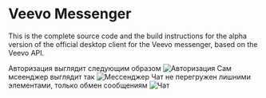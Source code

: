 # Veevo Messenger

This is the complete source code and the build instructions for the alpha version of the official desktop client for the Veevo messenger, based on the Veevo API.

Авторизация выглядит следующим образом
![Авторизация](https://lh4.googleusercontent.com/rsbdXuDbMUKl3Va79GVZ4nBKeNY7moqhrX0H_IM3zt4vv6EURhZH1omxIakhYhfqZDnyudmcwCJtJdbnZ4Zq=w1919-h896-rw "Veevo авторизация")
Сам мсеенджер выглядит так
![Мессенджер](https://lh6.googleusercontent.com/3CePRK-rhl_m8RQMODqj3KSmjF3XC1NwYioDes8ppgVbwTM9rQAPx2eKuH92PBsWS0k=w1200-h630-p "Мессенджер")
Чат не перегружен лишними элементами, только обмен сообщениям
![Чат](https://lh4.googleusercontent.com/goiyncZPMx88PWAlH3udNkbETvNnG-NhK50RBniG9QY-g7hNrebvGBYq8nuklAYS7P2OamIcf-fRuKIUquQJ=w1919-h896-rw "Чат")
